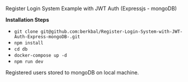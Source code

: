 Register Login System Example with JWT Auth (Expressjs - mongoDB)

**Installation Steps**

- ``` git clone git@github.com:berkbal/Register-Login-System-with-JWT-Auth-Express-mongoDB-.git ```
- ``` npm install ```
- ``` cd db ```
- ``` docker-compose up -d ```
- ``` npm run dev ```

Registered users stored to mongoDB on local machine.
